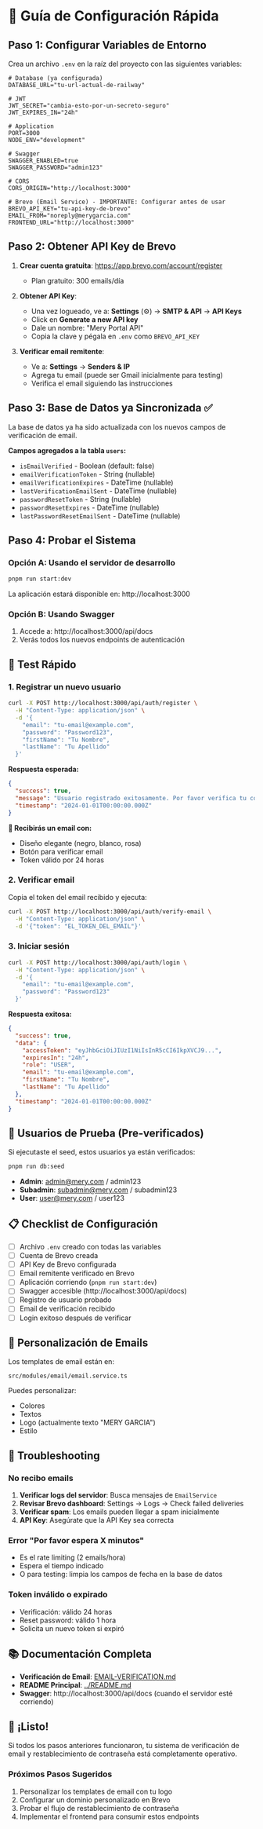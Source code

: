 # 🚀 Guía de Configuración Rápida

## Paso 1: Configurar Variables de Entorno

Crea un archivo `.env` en la raíz del proyecto con las siguientes variables:

```env
# Database (ya configurada)
DATABASE_URL="tu-url-actual-de-railway"

# JWT
JWT_SECRET="cambia-esto-por-un-secreto-seguro"
JWT_EXPIRES_IN="24h"

# Application
PORT=3000
NODE_ENV="development"

# Swagger
SWAGGER_ENABLED=true
SWAGGER_PASSWORD="admin123"

# CORS
CORS_ORIGIN="http://localhost:3000"

# Brevo (Email Service) - IMPORTANTE: Configurar antes de usar
BREVO_API_KEY="tu-api-key-de-brevo"
EMAIL_FROM="noreply@merygarcia.com"
FRONTEND_URL="http://localhost:3000"
```

## Paso 2: Obtener API Key de Brevo

1. **Crear cuenta gratuita**: https://app.brevo.com/account/register
   - Plan gratuito: 300 emails/día

2. **Obtener API Key**:
   - Una vez logueado, ve a: **Settings** (⚙️) → **SMTP & API** → **API Keys**
   - Click en **Generate a new API key**
   - Dale un nombre: "Mery Portal API"
   - Copia la clave y pégala en `.env` como `BREVO_API_KEY`

3. **Verificar email remitente**:
   - Ve a: **Settings** → **Senders & IP**
   - Agrega tu email (puede ser Gmail inicialmente para testing)
   - Verifica el email siguiendo las instrucciones

## Paso 3: Base de Datos ya Sincronizada ✅

La base de datos ya ha sido actualizada con los nuevos campos de verificación de email.

**Campos agregados a la tabla `users`:**
- `isEmailVerified` - Boolean (default: false)
- `emailVerificationToken` - String (nullable)
- `emailVerificationExpires` - DateTime (nullable)
- `lastVerificationEmailSent` - DateTime (nullable)
- `passwordResetToken` - String (nullable)
- `passwordResetExpires` - DateTime (nullable)
- `lastPasswordResetEmailSent` - DateTime (nullable)

## Paso 4: Probar el Sistema

### Opción A: Usando el servidor de desarrollo

```bash
pnpm run start:dev
```

La aplicación estará disponible en: http://localhost:3000

### Opción B: Usando Swagger

1. Accede a: http://localhost:3000/api/docs
2. Verás todos los nuevos endpoints de autenticación

## 🧪 Test Rápido

### 1. Registrar un nuevo usuario

```bash
curl -X POST http://localhost:3000/api/auth/register \
  -H "Content-Type: application/json" \
  -d '{
    "email": "tu-email@example.com",
    "password": "Password123",
    "firstName": "Tu Nombre",
    "lastName": "Tu Apellido"
  }'
```

**Respuesta esperada:**
```json
{
  "success": true,
  "message": "Usuario registrado exitosamente. Por favor verifica tu correo electrónico.",
  "timestamp": "2024-01-01T00:00:00.000Z"
}
```

**📧 Recibirás un email con:**
- Diseño elegante (negro, blanco, rosa)
- Botón para verificar email
- Token válido por 24 horas

### 2. Verificar email

Copia el token del email recibido y ejecuta:

```bash
curl -X POST http://localhost:3000/api/auth/verify-email \
  -H "Content-Type: application/json" \
  -d '{"token": "EL_TOKEN_DEL_EMAIL"}'
```

### 3. Iniciar sesión

```bash
curl -X POST http://localhost:3000/api/auth/login \
  -H "Content-Type: application/json" \
  -d '{
    "email": "tu-email@example.com",
    "password": "Password123"
  }'
```

**Respuesta exitosa:**
```json
{
  "success": true,
  "data": {
    "accessToken": "eyJhbGciOiJIUzI1NiIsInR5cCI6IkpXVCJ9...",
    "expiresIn": "24h",
    "role": "USER",
    "email": "tu-email@example.com",
    "firstName": "Tu Nombre",
    "lastName": "Tu Apellido"
  },
  "timestamp": "2024-01-01T00:00:00.000Z"
}
```

## 🔧 Usuarios de Prueba (Pre-verificados)

Si ejecutaste el seed, estos usuarios ya están verificados:

```bash
pnpm run db:seed
```

- **Admin**: admin@mery.com / admin123
- **Subadmin**: subadmin@mery.com / subadmin123
- **User**: user@mery.com / user123

## 📋 Checklist de Configuración

- [ ] Archivo `.env` creado con todas las variables
- [ ] Cuenta de Brevo creada
- [ ] API Key de Brevo configurada
- [ ] Email remitente verificado en Brevo
- [ ] Aplicación corriendo (`pnpm run start:dev`)
- [ ] Swagger accesible (http://localhost:3000/api/docs)
- [ ] Registro de usuario probado
- [ ] Email de verificación recibido
- [ ] Login exitoso después de verificar

## 🎨 Personalización de Emails

Los templates de email están en:
```
src/modules/email/email.service.ts
```

Puedes personalizar:
- Colores
- Textos
- Logo (actualmente texto "MERY GARCIA")
- Estilo

## 🚨 Troubleshooting

### No recibo emails

1. **Verificar logs del servidor**: Busca mensajes de `EmailService`
2. **Revisar Brevo dashboard**: Settings → Logs → Check failed deliveries
3. **Verificar spam**: Los emails pueden llegar a spam inicialmente
4. **API Key**: Asegúrate que la API Key sea correcta

### Error "Por favor espera X minutos"

- Es el rate limiting (2 emails/hora)
- Espera el tiempo indicado
- O para testing: limpia los campos de fecha en la base de datos

### Token inválido o expirado

- Verificación: válido 24 horas
- Reset password: válido 1 hora
- Solicita un nuevo token si expiró

## 📚 Documentación Completa

- **Verificación de Email**: [EMAIL-VERIFICATION.md](./EMAIL-VERIFICATION.md)
- **README Principal**: [../README.md](../README.md)
- **Swagger**: http://localhost:3000/api/docs (cuando el servidor esté corriendo)

## 🎉 ¡Listo!

Si todos los pasos anteriores funcionaron, tu sistema de verificación de email y restablecimiento de contraseña está completamente operativo.

### Próximos Pasos Sugeridos

1. Personalizar los templates de email con tu logo
2. Configurar un dominio personalizado en Brevo
3. Probar el flujo de restablecimiento de contraseña
4. Implementar el frontend para consumir estos endpoints
